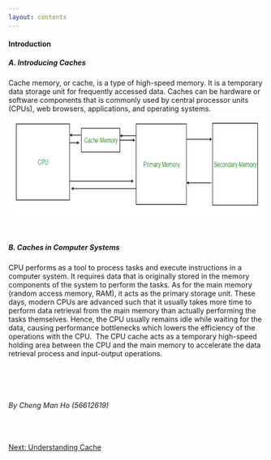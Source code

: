 ```yaml
---
layout: contents
---
```


<!DOCTYPE html>
<html>
<head>
  <title>Introduction</title>
</head>
<body>

<h4><b>Introduction</b></h4>
<h5><b>A. Introducing Caches</b></h5>
  <div class="body">
  Cache memory, or cache, is a type of high-speed memory. It is a temporary data storage unit for frequently accessed data. Caches can be hardware or software components that is commonly used by central processor units (CPUs), web browsers, applications, and operating systems.
  </div>
  <div class="middle"> 
  <a href="https://www.geeksforgeeks.org/cache-memory-in-computer-organization/"><img src="./media/P6.png" alt="Image" height=200 width=auto>
  </a></div>
  <br/> <br/>

<h5><b>B. Caches in Computer Systems</b></h5>
  <div class="body">
  ⁤CPU performs as a tool to process tasks and execute instructions in a computer system. ⁤⁤It requires data that is originally stored in the memory components of the system to perform the tasks. ⁤⁤As for the main memory (random access memory, RAM), it acts as the primary storage unit. ⁤⁤These days, modern CPUs are advanced such that it usually takes more time to perform data retrieval from the main memory than actually performing the tasks themselves. ⁤⁤Hence, the CPU usually remains idle while waiting for the data, causing performance bottlenecks which lowers the efficiency of the operations with the CPU. ⁤ The CPU cache acts as a temporary high-speed holding area between the CPU and the main memory to accelerate the data retrieval process and input-output operations.
  </div>

<br/> <br/> <br/>
<h6>By Cheng Man Ho (56612619)</h6>
<br/> <br/>

<div class="middle"><a href="https://cs1102proj-cache.github.io/CS1102/contents/understanding_cache.html">Next: Understanding Cache</a></div>
</body>
</html>
